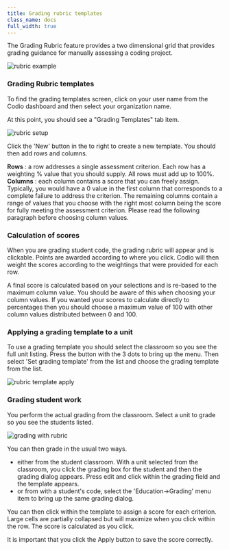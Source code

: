 ```yaml
---
title: Grading rubric templates
class_name: docs
full_width: true
---
```


The Grading Rubric feature provides a two dimensional grid that provides grading guidance for manually assessing a coding project.

<img alt="rubric example" src="/img/docs/class_administration/grading/template-example.png" class="simple"/>

### Grading Rubric templates
To find the grading templates screen, click on your user name from the Codio dashboard and then select your organization name.

At this point, you should see a "Grading Templates" tab item.

<img alt="rubric setup" src="/img/docs/class_administration/grading/templates.png" class="simple"/>

Click the 'New' button in the to right to create a new template. You should then add rows and columns.

**Rows** : a row addresses a single assessment criterion. Each row has a weighting % value that you should supply. All rows must add up to 100%.
**Columns** : each column contains a score that you can freely assign. Typically, you would have a 0 value in the first column that corresponds to a complete failure to address the criterion. The remaining columns contain a range of values that you choose with the right most column being the score for fully meeting the assessment criterion. Please read the following paragraph before choosing column values.

### Calculation of scores
When you are grading student code, the grading rubric will appear and is clickable. Points are awarded according to where you click. Codio will then weight the scores according to the weightings that were provided for each row.

A final score is calculated based on your selections and is re-based to the maximum column value. You should be aware of this when choosing your column values. If you wanted your scores to calculate directly to percentages then you should choose a maximum value of 100 with other column values distributed between 0 and 100.


### Applying a grading template to a unit
To use a grading template you should select the classroom so you see the full unit listing. Press the button with the 3 dots to bring up the menu. Then select 'Set grading template' from the list and choose the grading template from the list.

<img alt="rubric template apply" src="/img/docs/class_administration/grading/set-template.png" class="simple"/>

### Grading student work
You perform the actual grading from the classroom. Select a unit to grade so you see the students listed.

<img alt="grading with rubric" src="/img/docs/class_administration/grading/classroom.png" class="simple"/>

You can then grade in the usual two ways.

- either from the student classroom. With a unit selected from the classroom, you click the grading box for the student and then the grading dialog appears. Press edit and click within the grading field and the template appears.
- or from with a student's code, select the 'Education->Grading' menu item to bring up the same grading dialog.

You can then click within the template to assign a score for each criterion. Large cells are partially collapsed but will maximize when you click within the row. The score is calculated as you click. 

It is important that you click the Apply button to save the score correctly.